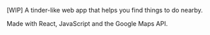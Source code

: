 [WIP] A tinder-like web app that helps you find things to do nearby.

Made with React, JavaScript and the Google Maps API.

